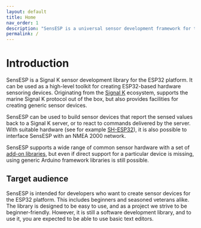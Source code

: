 ```yaml
---
layout: default
title: Home
nav_order: 1
description: "SensESP is a universal sensor development framework for the ESP32 platform."
permalink: /
---
```

# Introduction

SensESP is a Signal K sensor development library for the ESP32 platform.
It can be used as a high-level toolkit for creating ESP32-based hardware sensoring devices.
Originating from the [Signal K](https://signalk.org) ecosystem, supports the marine Signal K protocol out of the box, but also provides facilities for creating generic sensor devices.

SensESP can be used to build sensor devices that report the sensed values back to a Signal K server, or to react to commands delivered by the server.
With suitable hardware (see for example [SH-ESP32](https://hatlabs.github.io/sh-esp32)), it is also possible to interface SensESP with an NMEA 2000 network.

SensESP supports a wide range of common sensor hardware with a set of [add-on libraries](pages/additional_resources/add-ons/), but even if direct support for a particular device is missing, using generic Arduino framework libraries is still possible.

## Target audience

SensESP is intended for developers who want to create sensor devices for the ESP32 platform.
This includes beginners and seasoned veterans alike.
The library is designed to be easy to use, and as a project we strive to be beginner-friendly.
However, it is still a software development library, and to use it, you are expected to be able to use basic text editors.
